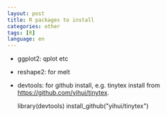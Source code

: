 ```yaml
---
layout: post
title: R packages to install
categories: other
tags: [R]
language: en
---
```


  - ggplot2: qplot etc

  - reshape2: for melt

  - devtools: for github install, e.g. tinytex install from https://github.com/yihui/tinytex.

 	library(devtools)
	install_github("yihui/tinytex")

